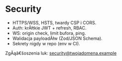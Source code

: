 # Security

- HTTPS/WSS, HSTS, twardy CSP i CORS.
- Auth: krĂłtkie JWT + refresh, RBAC.
- WS: origin check, limit bufora, ping.
- Walidacja payloadĂłw (Zod/JSON Schema).
- Sekrety nigdy w repo (env w CI).

ZgÄąâ€šoszenia luk: <security@twojadomena.example>
